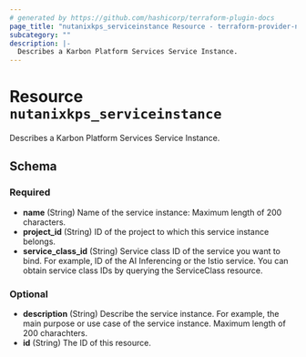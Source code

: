 ```yaml
---
# generated by https://github.com/hashicorp/terraform-plugin-docs
page_title: "nutanixkps_serviceinstance Resource - terraform-provider-nutanixkps"
subcategory: ""
description: |-
  Describes a Karbon Platform Services Service Instance.
---
```


# Resource `nutanixkps_serviceinstance`

Describes a Karbon Platform Services Service Instance.



<!-- schema generated by tfplugindocs -->
## Schema

### Required

- **name** (String) Name of the service instance: Maximum length of 200 characters.
- **project_id** (String) ID of the project to which this service instance belongs.
- **service_class_id** (String) Service class ID of the service you want to bind.
				For example, ID of the AI Inferencing or the Istio service.
				You can obtain service class IDs by querying the ServiceClass resource.

### Optional

- **description** (String) Describe the service instance. For example, the main purpose or use case of the service instance.
				Maximum length of 200 charachters.
- **id** (String) The ID of this resource.


